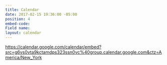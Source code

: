 ```yaml
---
title: Calendar
date: 2017-02-15 19:36:00 -05:00
position: 4
embed-code: 
Field name: 
layout: calendar
---
```


https://calendar.google.com/calendar/embed?src=g6vs0vta9kctamdps323ssn0vc%40group.calendar.google.com&ctz=America/New_York